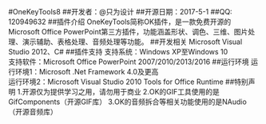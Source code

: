 #OneKeyTools8
##开发者：@只为设计
##开源日期：2017-5-1
##QQ: 120949632
##插件介绍
OneKeyTools简称OK插件，是一款免费开源的Microsoft Office PowerPoint第三方插件，功能涵盖形状、调色、三维、图片处理、演示辅助、表格处理、音频处理等功能。
##开发相关
Microsoft Visual Studio 2012、C#
##插件支持
支持系统：Windows XP至Windows 10<br>
支持软件：Microsoft Office PowerPoint 2007/2010/2013/2016
##运行环境
运行环境1：Microsoft .Net Framework 4.0及更高<br>
运行环境2：Microsoft Visual Studio 2010 Tools for Office Runtime
##特别声明
1.开源仅为提供学习之用，请勿用于商业
2.OK的GIF工具使用的是GifComponents（开源GIF库）
3.OK的音频拆合等相关功能使用的是NAudio（开源音频库）